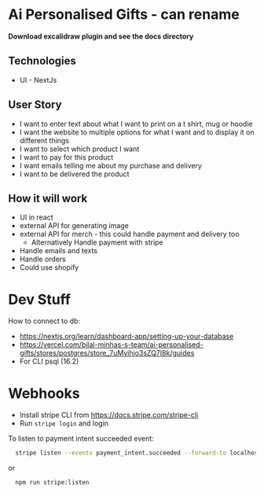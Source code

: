 # Ai Personalised Gifts - can rename

**Download excalidraw plugin and see the docs directory**

## Technologies

-   UI - NextJs

## User Story

-   I want to enter text about what I want to print on a t shirt, mug or hoodie
-   I want the website to multiple options for what I want and to display it on different things
-   I want to select which product I want
-   I want to pay for this product
-   I want emails telling me about my purchase and delivery
-   I want to be delivered the product

## How it will work

-   UI in react
-   external API for generating image
-   external API for merch - this could handle payment and delivery too
    -   Alternatively Handle payment with stripe
-   Handle emails and texts
-   Handle orders
-   Could use shopify

# Dev Stuff

How to connect to db:

-   https://nextjs.org/learn/dashboard-app/setting-up-your-database
-   https://vercel.com/bilal-minhas-s-team/ai-personalised-gifts/stores/postgres/store_7uMyihjo3sZQ7I8k/guides
-   For CLI psql (16.2)

# Webhooks

-   Install stripe CLI from https://docs.stripe.com/stripe-cli
-   Run `stripe login` and login

To listen to payment intent succeeded event:

```bash
  stripe listen --events payment_intent.succeeded --forward-to localhost:3000/api/webhooks/pi_success
```

or

```bash
  npm run stripe:listen
```
